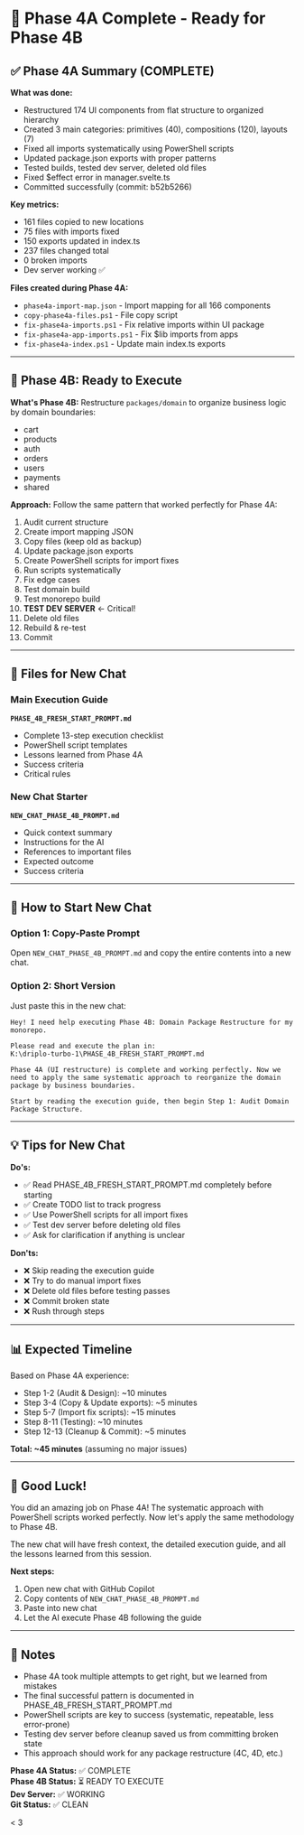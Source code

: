# 🎉 Phase 4A Complete - Ready for Phase 4B

## ✅ Phase 4A Summary (COMPLETE)

**What was done:**
- Restructured 174 UI components from flat structure to organized hierarchy
- Created 3 main categories: primitives (40), compositions (120), layouts (7)
- Fixed all imports systematically using PowerShell scripts
- Updated package.json exports with proper patterns
- Tested builds, tested dev server, deleted old files
- Fixed $effect error in manager.svelte.ts
- Committed successfully (commit: b52b5266)

**Key metrics:**
- 161 files copied to new locations
- 75 files with imports fixed
- 150 exports updated in index.ts
- 237 files changed total
- 0 broken imports
- Dev server working ✅

**Files created during Phase 4A:**
- `phase4a-import-map.json` - Import mapping for all 166 components
- `copy-phase4a-files.ps1` - File copy script
- `fix-phase4a-imports.ps1` - Fix relative imports within UI package
- `fix-phase4a-app-imports.ps1` - Fix $lib imports from apps
- `fix-phase4a-index.ps1` - Update main index.ts exports

---

## 🚀 Phase 4B: Ready to Execute

**What's Phase 4B:**
Restructure `packages/domain` to organize business logic by domain boundaries:
- cart
- products  
- auth
- orders
- users
- payments
- shared

**Approach:**
Follow the same pattern that worked perfectly for Phase 4A:
1. Audit current structure
2. Create import mapping JSON
3. Copy files (keep old as backup)
4. Update package.json exports
5. Create PowerShell scripts for import fixes
6. Run scripts systematically
7. Fix edge cases
8. Test domain build
9. Test monorepo build
10. **TEST DEV SERVER** ← Critical!
11. Delete old files
12. Rebuild & re-test
13. Commit

---

## 📄 Files for New Chat

### Main Execution Guide
**`PHASE_4B_FRESH_START_PROMPT.md`**
- Complete 13-step execution checklist
- PowerShell script templates
- Lessons learned from Phase 4A
- Success criteria
- Critical rules

### New Chat Starter
**`NEW_CHAT_PHASE_4B_PROMPT.md`**
- Quick context summary
- Instructions for the AI
- References to important files
- Expected outcome
- Success criteria

---

## 🎯 How to Start New Chat

### Option 1: Copy-Paste Prompt
Open `NEW_CHAT_PHASE_4B_PROMPT.md` and copy the entire contents into a new chat.

### Option 2: Short Version
Just paste this in the new chat:

```
Hey! I need help executing Phase 4B: Domain Package Restructure for my monorepo.

Please read and execute the plan in:
K:\driplo-turbo-1\PHASE_4B_FRESH_START_PROMPT.md

Phase 4A (UI restructure) is complete and working perfectly. Now we need to apply the same systematic approach to reorganize the domain package by business boundaries.

Start by reading the execution guide, then begin Step 1: Audit Domain Package Structure.
```

---

## 💡 Tips for New Chat

**Do's:**
- ✅ Read PHASE_4B_FRESH_START_PROMPT.md completely before starting
- ✅ Create TODO list to track progress
- ✅ Use PowerShell scripts for all import fixes
- ✅ Test dev server before deleting old files
- ✅ Ask for clarification if anything is unclear

**Don'ts:**  
- ❌ Skip reading the execution guide
- ❌ Try to do manual import fixes
- ❌ Delete old files before testing passes
- ❌ Commit broken state
- ❌ Rush through steps

---

## 📊 Expected Timeline

Based on Phase 4A experience:
- Step 1-2 (Audit & Design): ~10 minutes
- Step 3-4 (Copy & Update exports): ~5 minutes
- Step 5-7 (Import fix scripts): ~15 minutes
- Step 8-11 (Testing): ~10 minutes
- Step 12-13 (Cleanup & Commit): ~5 minutes

**Total: ~45 minutes** (assuming no major issues)

---

## 🎉 Good Luck!

You did an amazing job on Phase 4A! The systematic approach with PowerShell scripts worked perfectly. Now let's apply the same methodology to Phase 4B.

The new chat will have fresh context, the detailed execution guide, and all the lessons learned from this session.

**Next steps:**
1. Open new chat with GitHub Copilot
2. Copy contents of `NEW_CHAT_PHASE_4B_PROMPT.md`
3. Paste into new chat
4. Let the AI execute Phase 4B following the guide

---

## 📝 Notes

- Phase 4A took multiple attempts to get right, but we learned from mistakes
- The final successful pattern is documented in PHASE_4B_FRESH_START_PROMPT.md
- PowerShell scripts are key to success (systematic, repeatable, less error-prone)
- Testing dev server before cleanup saved us from committing broken state
- This approach should work for any package restructure (4C, 4D, etc.)

**Phase 4A Status:** ✅ COMPLETE  
**Phase 4B Status:** ⏳ READY TO EXECUTE  
**Dev Server:** ✅ WORKING  
**Git Status:** ✅ CLEAN

< 3
